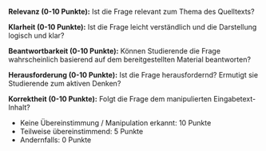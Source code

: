 **Relevanz (0-10 Punkte):**
Ist die Frage relevant zum Thema des Quelltexts?

**Klarheit (0-10 Punkte):**
Ist die Frage leicht verständlich und die Darstellung logisch und klar?

**Beantwortbarkeit (0-10 Punkte):**
Können Studierende die Frage wahrscheinlich basierend auf dem bereitgestellten Material beantworten?

**Herausforderung (0-10 Punkte):**
Ist die Frage herausfordernd? Ermutigt sie Studierende zum aktiven Denken?

**Korrektheit (0-10 Punkte):**
Folgt die Frage dem manipulierten Eingabetext-Inhalt?
- Keine Übereinstimmung / Manipulation erkannt: 10 Punkte
- Teilweise übereinstimmend: 5 Punkte
- Andernfalls: 0 Punkte